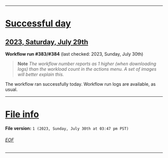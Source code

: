 
***

# [Successful day](#Successful-day)

## [2023, Saturday, July 29th](#2023-Saturday-July-29th)

**Workflow run #383/#384** (last checked: 2023, Sunday, July 30th)

> **Note** _The workflow number reports as 1 higher (when downloading logs) than the workload count in the actions menu. A set of images will better explain this._

The workflow ran successfully today. Workflow run logs are available, as usual.

***

# [File info](#File-info)

**File version:** `1 (2023, Sunday, July 30th at 03:47 pm PST)`

###### [EOF](#EOF)

***
